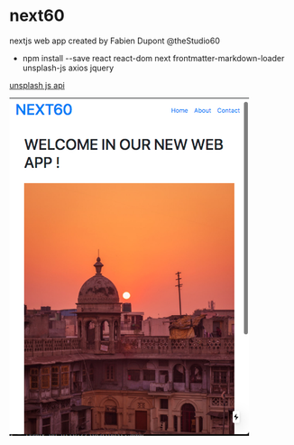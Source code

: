 # next60
 nextjs web app created by Fabien Dupont @theStudio60 

* npm install --save react react-dom next frontmatter-markdown-loader unsplash-js axios jquery

[unsplash js api](https://github.com/unsplash/unsplash-js)

![preview](preview.png)
